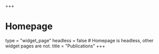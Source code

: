 +++
# Homepage
type = "widget_page"
headless = false  # Homepage is headless, other widget pages are not.
title = "Publications"
+++

